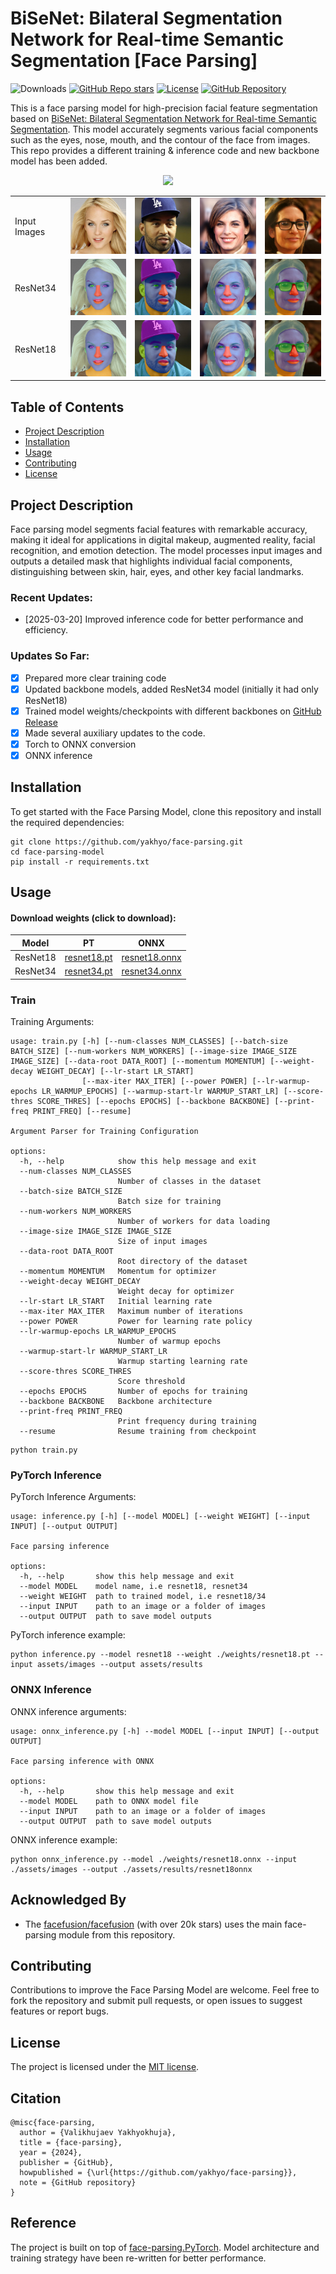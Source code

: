 # BiSeNet: Bilateral Segmentation Network for Real-time Semantic Segmentation [Face Parsing]

![Downloads](https://img.shields.io/github/downloads/yakhyo/face-parsing/total)
[![GitHub Repo stars](https://img.shields.io/github/stars/yakhyo/face-parsing)](https://github.com/yakhyo/face-parsing/stargazers)
[![License](https://img.shields.io/badge/License-MIT-blue.svg)](https://opensource.org/licenses/MIT)
[![GitHub Repository](https://img.shields.io/badge/GitHub-Repository-blue?logo=github)](https://github.com/yakhyo/face-parsing)

<!--
<h5 align="center"> If you like our project, please give us a star ⭐ on GitHub for the latest updates.</h5>
-->

This is a face parsing model for high-precision facial feature segmentation based on [BiSeNet: Bilateral Segmentation Network for Real-time Semantic Segmentation](https://arxiv.org/abs/1808.00897). This model accurately segments various facial components such as the eyes, nose, mouth, and the contour of the face from images. This repo provides a different training & inference code and new backbone model has been added.

<div align="center">
  <img src="assets/slideshow.gif">
</div>

<table>
  <tr>
    <td style="text-align: left;"><p>Input Images</p></td>
    <td style="text-align: center;"><img src="./assets/images/1.jpg" width="200"></td>
    <td style="text-align: center;"><img src="./assets/images/1112.jpg" width="200"></td>
    <td style="text-align: center;"><img src="./assets/images/1309.jpg" width="200"></td>
    <td style="text-align: center;"><img src="./assets/images/1321.jpg" width="200"></td>
  </tr>
  <tr>
    <td style="text-align: left;"><p>ResNet34</p></td>
    <td style="text-align: center;"><img src="./assets/results/resnet34/1.jpg" width="200"></td>
    <td style="text-align: center;"><img src="./assets/results/resnet34/1112.jpg" width="200"></td>
    <td style="text-align: center;"><img src="./assets/results/resnet34/1309.jpg" width="200"></td>
    <td style="text-align: center;"><img src="./assets/results/resnet34/1321.jpg" width="200"></td>
  </tr>
  <tr>
    <td style="text-align: left;"><p>ResNet18</p></td>
    <td style="text-align: center;"><img src="./assets/results/resnet18/1.jpg" width="200"></td>
    <td style="text-align: center;"><img src="./assets/results/resnet18/1112.jpg" width="200"></td>
    <td style="text-align: center;"><img src="./assets/results/resnet18/1309.jpg" width="200"></td>
    <td style="text-align: center;"><img src="./assets/results/resnet18/1321.jpg" width="200"></td>
  </tr>
</table>

## Table of Contents

- [Project Description](#project-description)
- [Installation](#installation)
- [Usage](#usage)
- [Contributing](#contributing)
- [License](#license)

## Project Description

Face parsing model segments facial features with remarkable accuracy, making it ideal for applications in digital
makeup, augmented reality, facial recognition, and emotion detection. The model processes input images and outputs a
detailed mask that highlights individual facial components, distinguishing between skin, hair, eyes, and other key
facial landmarks.

### Recent Updates:

- [2025-03-20] Improved inference code for better performance and efficiency.

### Updates So Far:

- [x] Prepared more clear training code
- [x] Updated backbone models, added ResNet34 model (initially it had only ResNet18)
- [x] Trained model weights/checkpoints with different backbones on [GitHub Release](https://github.com/yakhyo/face-parsing)
- [x] Made several auxiliary updates to the code.
- [x] Torch to ONNX conversion
- [x] ONNX inference

## Installation

To get started with the Face Parsing Model, clone this repository and install the required dependencies:

```commandline
git clone https://github.com/yakhyo/face-parsing.git
cd face-parsing-model
pip install -r requirements.txt
```

## Usage

#### Download weights (click to download):

| Model    | PT                                                                                         | ONNX                                                                                           |
| -------- | ------------------------------------------------------------------------------------------ | ---------------------------------------------------------------------------------------------- |
| ResNet18 | [resnet18.pt](https://github.com/yakhyo/face-parsing/releases/download/v0.0.1/resnet18.pt) | [resnet18.onnx](https://github.com/yakhyo/face-parsing/releases/download/v0.0.1/resnet18.onnx) |
| ResNet34 | [resnet34.pt](https://github.com/yakhyo/face-parsing/releases/download/v0.0.1/resnet34.pt) | [resnet34.onnx](https://github.com/yakhyo/face-parsing/releases/download/v0.0.1/resnet34.onnx) |

### Train

Training Arguments:

```
usage: train.py [-h] [--num-classes NUM_CLASSES] [--batch-size BATCH_SIZE] [--num-workers NUM_WORKERS] [--image-size IMAGE_SIZE IMAGE_SIZE] [--data-root DATA_ROOT] [--momentum MOMENTUM] [--weight-decay WEIGHT_DECAY] [--lr-start LR_START]
                [--max-iter MAX_ITER] [--power POWER] [--lr-warmup-epochs LR_WARMUP_EPOCHS] [--warmup-start-lr WARMUP_START_LR] [--score-thres SCORE_THRES] [--epochs EPOCHS] [--backbone BACKBONE] [--print-freq PRINT_FREQ] [--resume]

Argument Parser for Training Configuration

options:
  -h, --help            show this help message and exit
  --num-classes NUM_CLASSES
                        Number of classes in the dataset
  --batch-size BATCH_SIZE
                        Batch size for training
  --num-workers NUM_WORKERS
                        Number of workers for data loading
  --image-size IMAGE_SIZE IMAGE_SIZE
                        Size of input images
  --data-root DATA_ROOT
                        Root directory of the dataset
  --momentum MOMENTUM   Momentum for optimizer
  --weight-decay WEIGHT_DECAY
                        Weight decay for optimizer
  --lr-start LR_START   Initial learning rate
  --max-iter MAX_ITER   Maximum number of iterations
  --power POWER         Power for learning rate policy
  --lr-warmup-epochs LR_WARMUP_EPOCHS
                        Number of warmup epochs
  --warmup-start-lr WARMUP_START_LR
                        Warmup starting learning rate
  --score-thres SCORE_THRES
                        Score threshold
  --epochs EPOCHS       Number of epochs for training
  --backbone BACKBONE   Backbone architecture
  --print-freq PRINT_FREQ
                        Print frequency during training
  --resume              Resume training from checkpoint

```

```commandline
python train.py
```

### PyTorch Inference

PyTorch Inference Arguments:

```
usage: inference.py [-h] [--model MODEL] [--weight WEIGHT] [--input INPUT] [--output OUTPUT]

Face parsing inference

options:
  -h, --help       show this help message and exit
  --model MODEL    model name, i.e resnet18, resnet34
  --weight WEIGHT  path to trained model, i.e resnet18/34
  --input INPUT    path to an image or a folder of images
  --output OUTPUT  path to save model outputs

```

PyTorch inference example:

```
python inference.py --model resnet18 --weight ./weights/resnet18.pt --input assets/images --output assets/results
```

### ONNX Inference

ONNX inference arguments:

```
usage: onnx_inference.py [-h] --model MODEL [--input INPUT] [--output OUTPUT]

Face parsing inference with ONNX

options:
  -h, --help       show this help message and exit
  --model MODEL    path to ONNX model file
  --input INPUT    path to an image or a folder of images
  --output OUTPUT  path to save model outputs
```

ONNX inference example:

```
python onnx_inference.py --model ./weights/resnet18.onnx --input ./assets/images --output ./assets/results/resnet18onnx
```

## Acknowledged By

- The [facefusion/facefusion](https://github.com/facefusion/facefusion) (with over 20k stars) uses the main face-parsing module from this repository.

## Contributing

Contributions to improve the Face Parsing Model are welcome. Feel free to fork the repository and submit pull requests,
or open issues to suggest features or report bugs.

## License

The project is licensed under the [MIT license](https://opensource.org/license/mit/).

## Citation

```
@misc{face-parsing,
  author = {Valikhujaev Yakhyokhuja},
  title = {face-parsing},
  year = {2024},
  publisher = {GitHub},
  howpublished = {\url{https://github.com/yakhyo/face-parsing}},
  note = {GitHub repository}
}

```

## Reference

The project is built on top of [face-parsing.PyTorch](https://github.com/zllrunning/face-parsing.PyTorch). Model architecture and training strategy have been re-written for better performance.

<!--
## Star History

[![Star History Chart](https://api.star-history.com/svg?repos=yakhyo/face-parsing&type=Date)](https://star-history.com/#yakhyo/face-parsing&Date)
-->
